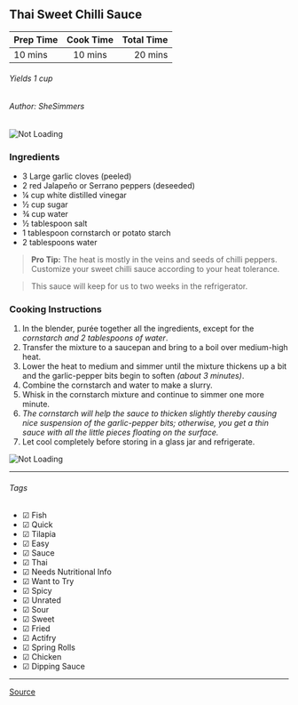 ## Thai Sweet Chilli Sauce 

| Prep Time  | Cook Time    | Total Time  |
| ---------- |:------------:| -----------:|
| 10 mins    | 10 mins      | 20 mins     |


###### Yields 1 cup
###### Author: SheSimmers

![Not Loading](http://i.imgur.com/8uK4UiSm.jpg)

### Ingredients

* 3 Large garlic cloves (peeled)
* 2 red Jalapeño or Serrano peppers (deseeded)
* ¼ cup white distilled vinegar
* ½ cup sugar
* ¾ cup water
* ½ tablespoon salt
* 1 tablespoon cornstarch or potato starch
* 2 tablespoons water

> **Pro Tip:** The heat is mostly in the veins and seeds of chilli peppers. Customize your sweet chilli sauce according to your heat tolerance.

>This sauce will keep for us to two weeks in the refrigerator.

### Cooking Instructions

1. In the blender, purée together all the ingredients, except for the *cornstarch and 2 tablespoons of water*.
2. Transfer the mixture to a saucepan and bring to a boil over medium-high heat.
3. Lower the heat to medium and simmer until the mixture thickens up a bit and the garlic-pepper bits begin to soften *(about 3 minutes)*.
4. Combine the cornstarch and water to make a slurry. 
5. Whisk in the cornstarch mixture and continue to simmer one more minute. 
6. *The cornstarch will help the sauce to thicken slightly thereby causing nice suspension of the garlic-pepper bits; otherwise, you get a thin sauce with all the little pieces floating on the surface.*
7. Let cool completely before storing in a glass jar and refrigerate.

![Not Loading](http://i.imgur.com/ylRJ1icm.jpg)

---

###### Tags
- ☑ Fish
- ☑ Quick
- ☑ Tilapia
- ☑ Easy
- ☑ Sauce
- ☑ Thai
- ☑ Needs Nutritional Info
- ☑ Want to Try
- ☑ Spicy
- ☑ Unrated
- ☑ Sour
- ☑ Sweet
- ☑ Fried
- ☑ Actifry
- ☑ Spring Rolls
- ☑ Chicken
- ☑ Dipping Sauce

---

[Source](http://shesimmers.com/2009/02/how-to-make-thai-sweet-chili-dipping.html)


